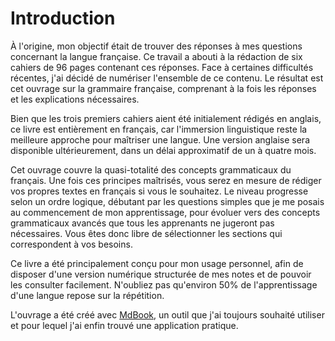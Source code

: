 # Introduction

À l'origine, mon objectif était de trouver des réponses à mes questions concernant la langue française. Ce travail a abouti à la rédaction de six cahiers de 96 pages contenant ces réponses. Face à certaines difficultés récentes, j'ai décidé de numériser l'ensemble de ce contenu. Le résultat est cet ouvrage sur la grammaire française, comprenant à la fois les réponses et les explications nécessaires.

Bien que les trois premiers cahiers aient été initialement rédigés en anglais, ce livre est entièrement en français, car l'immersion linguistique reste la meilleure approche pour maîtriser une langue. Une version anglaise sera disponible ultérieurement, dans un délai approximatif de un à quatre mois.

Cet ouvrage couvre la quasi-totalité des concepts grammaticaux du français. Une fois ces principes maîtrisés, vous serez en mesure de rédiger vos propres textes en français si vous le souhaitez. Le niveau progresse selon un ordre logique, débutant par les questions simples que je me posais au commencement de mon apprentissage, pour évoluer vers des concepts grammaticaux avancés que tous les apprenants ne jugeront pas nécessaires. Vous êtes donc libre de sélectionner les sections qui correspondent à vos besoins.

Ce livre a été principalement conçu pour mon usage personnel, afin de disposer d'une version numérique structurée de mes notes et de pouvoir les consulter facilement. N'oubliez pas qu'environ 50% de l'apprentissage d'une langue repose sur la répétition.

L'ouvrage a été créé avec [MdBook](https://rust-lang.github.io/mdBook/), un outil que j'ai toujours souhaité utiliser et pour lequel j'ai enfin trouvé une application pratique.
